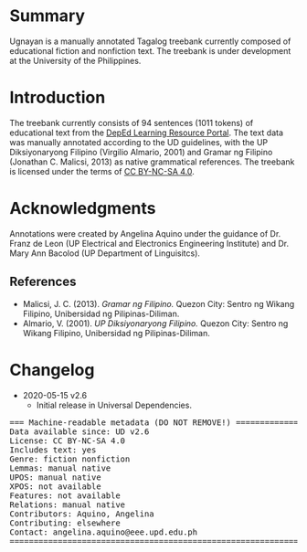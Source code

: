 # Summary

Ugnayan is a manually annotated Tagalog treebank currently composed of educational fiction and nonfiction text. The treebank is under development at the University of the Philippines.


# Introduction

The treebank currently consists of 94 sentences (1011 tokens) of  educational text from the [DepEd Learning Resource Portal](https://lrmds.deped.gov.ph/). The text data was manually annotated according to the UD guidelines, with the UP Diksiyonaryong Filipino (Virgilio Almario, 2001) and Gramar ng Filipino (Jonathan C. Malicsi, 2013) as native grammatical references. The treebank is licensed under the terms of [CC BY-NC-SA 4.0](https://creativecommons.org/licenses/by-nc-sa/4.0/).


# Acknowledgments

Annotations were created by Angelina Aquino under the guidance of Dr. Franz de Leon (UP Electrical and Electronics Engineering Institute) and Dr. Mary Ann Bacolod (UP Department of Linguisitcs). 


## References

* Malicsi, J. C. (2013). *Gramar ng Filipino.* Quezon City: Sentro ng Wikang Filipino, Unibersidad ng Pilipinas-Diliman.
* Almario, V. (2001). *UP Diksiyonaryong Filipino.* Quezon City: Sentro ng Wikang Filipino, Unibersidad ng Pilipinas-Diliman.


# Changelog

* 2020-05-15 v2.6
  * Initial release in Universal Dependencies.


<pre>
=== Machine-readable metadata (DO NOT REMOVE!) ================================
Data available since: UD v2.6
License: CC BY-NC-SA 4.0
Includes text: yes
Genre: fiction nonfiction
Lemmas: manual native
UPOS: manual native
XPOS: not available
Features: not available
Relations: manual native
Contributors: Aquino, Angelina
Contributing: elsewhere
Contact: angelina.aquino@eee.upd.edu.ph
===============================================================================
</pre>
